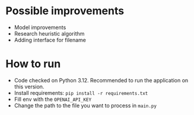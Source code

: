 # Possible improvements

* Model improvements
* Research heuristic algorithm
* Adding interface for filename

# How to run

* Code checked on Python 3.12. Recommended to run the application on this version.
* Install requirements: `pip install -r requirements.txt`
* Fill env with the `OPENAI_API_KEY`
* Change the path to the file you want to process in `main.py`
